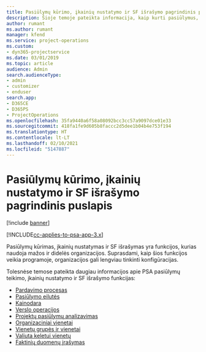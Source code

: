 ```yaml
---
title: Pasiūlymų kūrimo, įkainių nustatymo ir SF išrašymo pagrindinis puslapis
description: Šioje temoje pateikta informacija, kaip kurti pasiūlymus, nustatyti įkainius ir išrašyti SF.
author: rumant
ms.author: rumant
manager: kfend
ms.service: project-operations
ms.custom:
- dyn365-projectservice
ms.date: 03/01/2019
ms.topic: article
audience: Admin
search.audienceType:
- admin
- customizer
- enduser
search.app:
- D365CE
- D365PS
- ProjectOperations
ms.openlocfilehash: 35fa9440a6f58a08092bcc3cc57a9097dce01e33
ms.sourcegitcommit: 418fa1fe9d605b8faccc2d5dee1b04b4e753f194
ms.translationtype: HT
ms.contentlocale: lt-LT
ms.lasthandoff: 02/10/2021
ms.locfileid: "5147887"
---
```

# <a name="quoting-pricing-and-billing-home-page"></a>Pasiūlymų kūrimo, įkainių nustatymo ir SF išrašymo pagrindinis puslapis

[!include [banner](../includes/psa-now-project-operations.md)]

[!INCLUDE[cc-applies-to-psa-app-3.x](../includes/cc-applies-to-psa-app-3x.md)]

Pasiūlymų kūrimas, įkainių nustatymas ir SF išrašymas yra funkcijos, kurias naudoja mažos ir didelės organizacijos. Suprasdami, kaip šios funkcijos veikia programoje, organizacijos gali lengviau tinkinti konfigūracijas.

Tolesnėse temose pateikta daugiau informacijos apie PSA pasiūlymų teikimo, įkainių nustatymo ir SF išrašymo funkcijas:

- [Pardavimo procesas](basic-sales-process.md)
- [Pasiūlymo eilutės](basic-quote-lines.md)
- [Kainodara](basic-pricing.md)
- [Verslo operacijos](basic-business-transactions.md)
- [Projektų pasiūlymų analizavimas](basic-analyzing-quotes.md)
- [Organizaciniai vienetai](advanced-organizational.md)
- [Vienetų grupės ir vienetai](advanced-units.md)
- [Valiuta keletui vienetų](advanced-currency.md)
- [Faktinių duomenų įrašymas](advanced-actuals.md)
